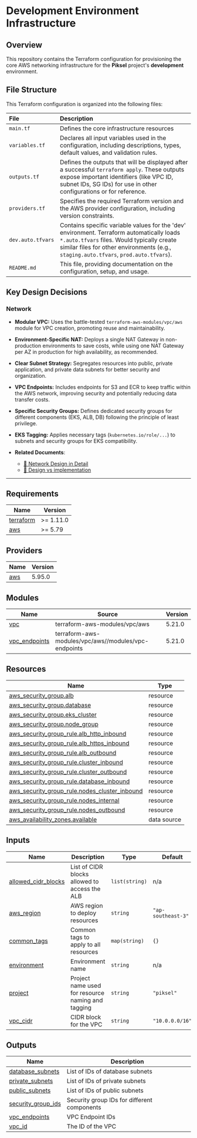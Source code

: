 # Development Environment Infrastructure

## Overview

This repository contains the Terraform configuration for provisioning the core AWS networking infrastructure for the **Piksel** project's **development** environment.

## File Structure

This Terraform configuration is organized into the following files:

| File              | Description                                                                                                                                                                                                                      |
| :---------------- | :------------------------------------------------------------------------------------------------------------------------------------------------------------------------------------------------------------------------------- |
| `main.tf`         | Defines the core infrastructure resources                                                                                                                                                                                        |
| `variables.tf`    | Declares all input variables used in the configuration, including descriptions, types, default values, and validation rules.                                                                                                     |
| `outputs.tf`      | Defines the outputs that will be displayed after a successful `terraform apply`. These outputs expose important identifiers (like VPC ID, subnet IDs, SG IDs) for use in other configurations or for reference.                  |
| `providers.tf`    | Specifies the required Terraform version and the AWS provider configuration, including version constraints.                                                                                                                      |
| `dev.auto.tfvars` | Contains specific variable values for the 'dev' environment. Terraform automatically loads `*.auto.tfvars` files. Would typically create similar files for other environments (e.g., `staging.auto.tfvars`, `prod.auto.tfvars`). |
| `README.md`       | This file, providing documentation on the configuration, setup, and usage.                                                                                                                                                       |

## Key Design Decisions

### Network

- **Modular VPC:** Uses the battle-tested `terraform-aws-modules/vpc/aws` module for VPC creation, promoting reuse and maintainability.
- **Environment-Specific NAT:** Deploys a single NAT Gateway in non-production environments to save costs, while using one NAT Gateway per AZ in production for high availability, as recommended.
- **Clear Subnet Strategy:** Segregates resources into public, private application, and private data subnets for better security and organization.
- **VPC Endpoints:** Includes endpoints for S3 and ECR to keep traffic within the AWS network, improving security and potentially reducing data transfer costs.
- **Specific Security Groups:** Defines dedicated security groups for different components (EKS, ALB, DB) following the principle of least privilege.
- **EKS Tagging:** Applies necessary tags (`kubernetes.io/role/...`) to subnets and security groups for EKS compatibility.

- **Related Documents**:
  - [🔗 Network Design in Detail](https://github.com/piksel-ina/piksel-document/blob/main/architecture/network.md)
  - [🔗 Design vs implementation](https://github.com/piksel-ina/piksel-document/blob/main/architecture/network.md#network-design-vs-implementation)

---

<!-- BEGIN_TF_DOCS -->

## Requirements

| Name                                                                     | Version   |
| ------------------------------------------------------------------------ | --------- |
| <a name="requirement_terraform"></a> [terraform](#requirement_terraform) | >= 1.11.0 |
| <a name="requirement_aws"></a> [aws](#requirement_aws)                   | >= 5.79   |

## Providers

| Name                                             | Version |
| ------------------------------------------------ | ------- |
| <a name="provider_aws"></a> [aws](#provider_aws) | 5.95.0  |

## Modules

| Name                                                                       | Source                                               | Version |
| -------------------------------------------------------------------------- | ---------------------------------------------------- | ------- |
| <a name="module_vpc"></a> [vpc](#module_vpc)                               | terraform-aws-modules/vpc/aws                        | 5.21.0  |
| <a name="module_vpc_endpoints"></a> [vpc_endpoints](#module_vpc_endpoints) | terraform-aws-modules/vpc/aws//modules/vpc-endpoints | 5.21.0  |

## Resources

| Name                                                                                                                                             | Type        |
| ------------------------------------------------------------------------------------------------------------------------------------------------ | ----------- |
| [aws_security_group.alb](https://registry.terraform.io/providers/hashicorp/aws/latest/docs/resources/security_group)                             | resource    |
| [aws_security_group.database](https://registry.terraform.io/providers/hashicorp/aws/latest/docs/resources/security_group)                        | resource    |
| [aws_security_group.eks_cluster](https://registry.terraform.io/providers/hashicorp/aws/latest/docs/resources/security_group)                     | resource    |
| [aws_security_group.node_group](https://registry.terraform.io/providers/hashicorp/aws/latest/docs/resources/security_group)                      | resource    |
| [aws_security_group_rule.alb_http_inbound](https://registry.terraform.io/providers/hashicorp/aws/latest/docs/resources/security_group_rule)      | resource    |
| [aws_security_group_rule.alb_https_inbound](https://registry.terraform.io/providers/hashicorp/aws/latest/docs/resources/security_group_rule)     | resource    |
| [aws_security_group_rule.alb_outbound](https://registry.terraform.io/providers/hashicorp/aws/latest/docs/resources/security_group_rule)          | resource    |
| [aws_security_group_rule.cluster_inbound](https://registry.terraform.io/providers/hashicorp/aws/latest/docs/resources/security_group_rule)       | resource    |
| [aws_security_group_rule.cluster_outbound](https://registry.terraform.io/providers/hashicorp/aws/latest/docs/resources/security_group_rule)      | resource    |
| [aws_security_group_rule.database_inbound](https://registry.terraform.io/providers/hashicorp/aws/latest/docs/resources/security_group_rule)      | resource    |
| [aws_security_group_rule.nodes_cluster_inbound](https://registry.terraform.io/providers/hashicorp/aws/latest/docs/resources/security_group_rule) | resource    |
| [aws_security_group_rule.nodes_internal](https://registry.terraform.io/providers/hashicorp/aws/latest/docs/resources/security_group_rule)        | resource    |
| [aws_security_group_rule.nodes_outbound](https://registry.terraform.io/providers/hashicorp/aws/latest/docs/resources/security_group_rule)        | resource    |
| [aws_availability_zones.available](https://registry.terraform.io/providers/hashicorp/aws/latest/docs/data-sources/availability_zones)            | data source |

## Inputs

| Name                                                                                       | Description                                       | Type           | Default            | Required |
| ------------------------------------------------------------------------------------------ | ------------------------------------------------- | -------------- | ------------------ | :------: |
| <a name="input_allowed_cidr_blocks"></a> [allowed_cidr_blocks](#input_allowed_cidr_blocks) | List of CIDR blocks allowed to access the ALB     | `list(string)` | n/a                |   yes    |
| <a name="input_aws_region"></a> [aws_region](#input_aws_region)                            | AWS region to deploy resources                    | `string`       | `"ap-southeast-3"` |    no    |
| <a name="input_common_tags"></a> [common_tags](#input_common_tags)                         | Common tags to apply to all resources             | `map(string)`  | `{}`               |    no    |
| <a name="input_environment"></a> [environment](#input_environment)                         | Environment name                                  | `string`       | n/a                |   yes    |
| <a name="input_project"></a> [project](#input_project)                                     | Project name used for resource naming and tagging | `string`       | `"piksel"`         |    no    |
| <a name="input_vpc_cidr"></a> [vpc_cidr](#input_vpc_cidr)                                  | CIDR block for the VPC                            | `string`       | `"10.0.0.0/16"`    |    no    |

## Outputs

| Name                                                                                      | Description                                 |
| ----------------------------------------------------------------------------------------- | ------------------------------------------- |
| <a name="output_database_subnets"></a> [database_subnets](#output_database_subnets)       | List of IDs of database subnets             |
| <a name="output_private_subnets"></a> [private_subnets](#output_private_subnets)          | List of IDs of private subnets              |
| <a name="output_public_subnets"></a> [public_subnets](#output_public_subnets)             | List of IDs of public subnets               |
| <a name="output_security_group_ids"></a> [security_group_ids](#output_security_group_ids) | Security group IDs for different components |
| <a name="output_vpc_endpoints"></a> [vpc_endpoints](#output_vpc_endpoints)                | VPC Endpoint IDs                            |
| <a name="output_vpc_id"></a> [vpc_id](#output_vpc_id)                                     | The ID of the VPC                           |

<!-- END_TF_DOCS -->
